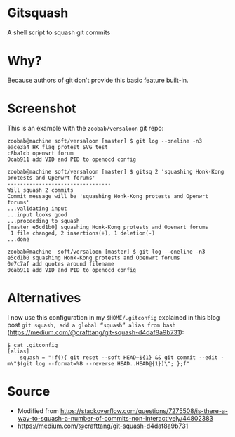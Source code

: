 # Gitsquash
A shell script to squash git commits

# Why?
Because authors of git don't provide this basic feature built-in.

# Screenshot
This is an example with the `zoobab/versaloon` git repo:

```
zoobab@machine soft/versaloon [master] $ git log --oneline -n3
eace3a4 HK flag protest SVG test
c8ba1cb openwrt forum
0cab911 add VID and PID to openocd config

zoobab@machine soft/versaloon [master] $ gitsq 2 'squashing Honk-Kong protests and Openwrt forums'
---------------------------------
Will squash 2 commits
Commit message will be 'squashing Honk-Kong protests and Openwrt forums'
...validating input
...input looks good
...proceeding to squash
[master e5cd1b0] squashing Honk-Kong protests and Openwrt forums
 1 file changed, 2 insertions(+), 1 deletion(-)
...done

zoobab@machine  soft/versaloon [master] $ git log --oneline -n3
e5cd1b0 squashing Honk-Kong protests and Openwrt forums
0e7c7af add quotes around filename
0cab911 add VID and PID to openocd config
```

# Alternatives

I now use this configuration in my ```$HOME/.gitconfig``` explained in this blog post ```git squash, add a global “squash” alias from bash``` (https://medium.com/@crafttang/git-squash-d4daf8a9b731):

```
$ cat .gitconfig
[alias]
    squash = "!f(){ git reset --soft HEAD~${1} && git commit --edit -m\"$(git log --format=%B --reverse HEAD..HEAD@{1})\"; };f"
```

# Source

* Modified from https://stackoverflow.com/questions/7275508/is-there-a-way-to-squash-a-number-of-commits-non-interactively/44802383
* https://medium.com/@crafttang/git-squash-d4daf8a9b731
